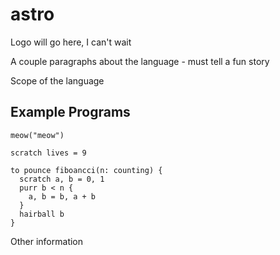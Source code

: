 # astro

Logo will go here, I can't wait

A couple paragraphs about the language - must tell a fun story

Scope of the language

## Example Programs

```
meow("meow")
```

```
scratch lives = 9

to pounce fiboancci(n: counting) {
  scratch a, b = 0, 1
  purr b < n {
    a, b = b, a + b
  }
  hairball b
}
```

Other information
